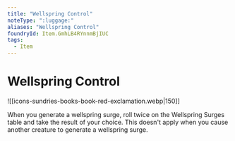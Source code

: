 ```yaml
---
title: "Wellspring Control"
noteType: ":luggage:"
aliases: "Wellspring Control"
foundryId: Item.GmhLB4RYnnmBjIUC
tags:
  - Item
---
```


# Wellspring Control
![[icons-sundries-books-book-red-exclamation.webp|150]]

When you generate a wellspring surge, roll twice on the Wellspring Surges table and take the result of your choice. This doesn't apply when you cause another creature to generate a wellspring surge.
